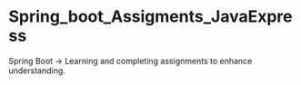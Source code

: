 # Spring_boot_Assigments_JavaExpress
Spring Boot -> Learning and completing assignments to enhance understanding.
